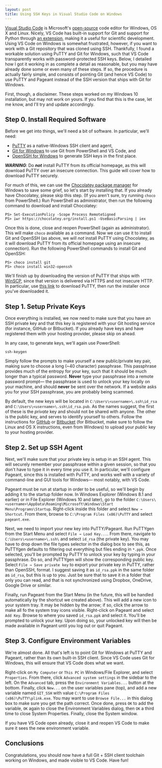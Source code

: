 ```yaml
---
layout: post
title: Using SSH Keys in Visual Studio Code on Windows
---
```


[Visual Studio Code](https://code.visualstudio.com) is
Microsoft's [open-source](https://github.com/Microsoft/vscode/blob/master/LICENSE.txt)
code editor for Windows, OS X and Linux. Nicely, VS Code has built-in support
for Git and support for Python through
[an extension](https://marketplace.visualstudio.com/items?itemName=donjayamanne.python),
making it a useful for scientific development. Using VS Code on Windows is somewhat frustrated, however,
if you want to work with a Git repository that was cloned using SSH. Thankfully, I found
a workable solution using PuTTY and Git for Windows, such that VS Code transparently works
with password-protected SSH keys. Below, I detailed how I got it working in as complete
a detail as reasonable, but you may have already done some or even many of these steps.
If so, the procedure is actually fairly simple, and consists of pointing Git (and hence
VS Code) to use PuTTY and Pageant instead of the SSH version that ships with Git for Windows.

First, though, a disclaimer. These steps worked on my Windows 10 installation, but may
not work on yours. If you find that this is the case, let me know, and
I'll try and update accordingly.

## Step 0. Install Required Software ##

Before we get into things, we'll need a bit of software. In particular,
we'll need:

- [PuTTY](http://www.chiark.greenend.org.uk/~sgtatham/putty/) as a native-Windows SSH client and agent,
- [Git for Windows](https://git-scm.com/download/win) to use Git from PowerShell and VS Code, and
- [OpenSSH for Windows](https://github.com/PowerShell/Win32-OpenSSH) to generate SSH keys in the first place.

***WARNING***: Do ***not*** install PuTTY from its official homepage,
as this will download PuTTY over an insecure connection. This guide
will cover how to download PuTTY securely.

For much of this,
we can use the [Chocolatey package manager](https://chocolatey.org) for Windows to save some grief,
so let's start by installing that. If you already have Chocolatey, please skip this
step. (If you aren't sure, try running `choco` from PowerShell.)
Run PowerShell as administrator, then run the following command to download and
install Chocolatey:

    PS> Set-ExecutionPolicy -Scope Process RemoteSigned
    PS> iwr https://chocolatey.org/install.ps1 -UseBasicParsing | iex 

Once this is done, close and reopen PowerShell (again as administrator). This
will make `choco` available as a command. Now we can use it to install Git and
OpenSSH (as above, we will *not* install PuTTY using Chocolatey, as it will
download PuTTY from its official homepage using an insecure connection). Run
the following PowerShell commands to install Git and OpenSSH:

    PS> choco install git
    PS> choco install win32-openssh
    
We'll finish up by downloading the version of PuTTY that ships with
[WinSCP](https://winscp.net/), since that version is delivered via
HTTPS and not insecure HTTP. In particular, use
[this link](https://winscp.net/download/putty-0.67-installer.exe)
to download PuTTY, then run the installer once you've downloaded it.

## Step 1. Setup Private Keys ##

Once everything is installed, we now need to make sure that you have
an SSH private key and that this key is registered with your
Git hosting service (for instance, GitHub or Bitbucket). If you already
have keys and have registered them with your hosting provider, please skip
on ahead.

In any case, to generate keys, we'll again use PowerShell:

    ssh-keygen
    
Simply follow the prompts to make yourself a new public/private
key pair, making sure to choose a long (~40 character) passphrase.
This passphrase provides much of the entropy for your key, such that
it should be much longer than a typical password. **Never** type your
passphrase into a remote password prompt— the passphrase is used
to unlock your key locally on your machine, and should **never** be sent over
the network. If a website asks you for your SSH passphrase, you are probably
being scammed.

By default, the new keys will be located in `C:\Users\<username>\.ssh\id_rsa`
and `C:\Users\<username>\.ssh\id_rsa.pub`. As the names suggest, the first of
these is the *private* key and should not be shared with anyone. The other
is the public key, and serves to identify yourself to others. Follow
the instructions for [GitHub](https://help.github.com/articles/adding-a-new-ssh-key-to-your-github-account/)
or [Bitbucket](https://confluence.atlassian.com/bitbucket/add-an-ssh-key-to-an-account-302811853.html)
(for Bitbucket, make sure to follow the Linux and OS X instructions, even
from Windows) to upload your *public* key to your hosting provider.

## Step 2. Set up SSH Agent ##

Next, we'll make sure that your private key is setup in an SSH agent.
This will securely remember your passphrase within a given session,
so that you don't have to type it in every time you use it. In particular,
we'll configure Pageant, since this is installed with PuTTY, and works well
with a variety of command-line and GUI tools for Windows— most notably,
with VS Code.

Pageant must be run at startup in order to be useful, so we'll begin by
adding it to the startup folder now. In Windows Explorer (Windows 8.1 and earlier)
or in File Explorer (Windows 10 and later), go to the folder
`C:\Users\<username>\AppData\Roaming\Microsoft\Windows\Start Menu\Programs\Startup`.
Right-click inside this folder and select `New → Shortcut`. From there,
browse to `C:\Program Files (x86)\PuTTY` and select `pageant.exe`.

Next, we need to import your new key into PuTTY/Pageant. Run PuTTYgen
from the Start Menu and select `File → Load Key...`. From there, navigate
to `C:\Users\<username>\.ssh\` and select `id_rsa` (the private key). You
may have to drop down the file types selector in the dialog box to see
this, as PuTTYgen defaults to filtering out everything but files ending
in `*.ppk`. Once selected, you'll be prompted by PuTTY to unlock your key
by typing in your passphrase. Do so, and PuTTYgen will show the corresponding
public key. Select `File → Save private key` to export your private key
in PuTTY, rather than OpenSSH, format. I suggest saving it as `id_rsa.ppk`
in the same folder as `id_rsa`, but this is up to you. Just be sure that to
save it in a folder that only you can read, and that is not synchronized using
Dropbox, OneDrive, Google Drive or similar.

Finally, run Pageant from the Start Menu (in the future, this will be handled
automatically by the shortcut we created above). This will add a new
icon to your system tray. It may be hidden by the arrow; if so, click the
arrow to make all fo the system tray icons visible. Right-click on Pageant and
select `Add Key`. Browse to where you saved `id_rsa.ppk` and select it.
You'll be prompted to unlock your key. Upon doing so, your unlocked key will then
be made available in Pageant until you log out or quit Pageant.

## Step 3. Configure Environment Variables ##

We're almost done. All that's left is to point Git for Windows at PuTTY
and Pageant, rather than its own built-in SSH client. Since VS Code uses
Git for Windows, this will ensure that VS Code does what we want.

Right-click on `My Computer` or `This PC` in Windows/File Explorer, and select
`Properties`. From there, click `Advanced system settings` in the sidebar to
the left. On the `Advanced` tab, press the `Environment Variables...` button
at the bottom. Finally, click `New...` on the user variables pane (top), and
add a new variable named `GIT_SSH` with value `C:\Program Files (x86)\PuTTY\plink.exe`.
You may want to use `Browse File...` in this dialog box to make sure you get
the path correct. Once done, press `OK` to add the variable, `OK` again to close the
Environment Variables dialog, then `OK` a third time to close System Properties.
Finally, close the System window.

If you have VS Code open already, close it and reopen VS Code to make sure it
sees the new environment variable.

## Conclusions ## 

Congratulations, you should now have a full Git + SSH client toolchain working on
Windows, and made visible to VS Code. Have fun!

